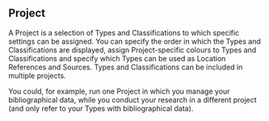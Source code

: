 ## Project

A Project is a selection of Types and Classifications to which specific settings can be assigned. You can specify the order in which the Types and Classifications are displayed, assign Project-specific colours to Types and Classifications and specify which Types can be used as Location References and Sources. Types and Classifications can be included in multiple projects.

You could, for example, run one Project in which you manage your bibliographical data, while you conduct your research in a different project (and only refer to your Types with bibliographical data).